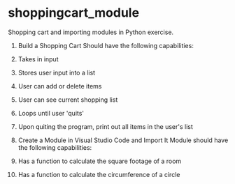 # shoppingcart_module
Shopping cart and importing modules in Python exercise. 


1) Build a Shopping Cart
Should have the following capabilities:

1) Takes in input
2) Stores user input into a list
3) User can add or delete items
4) User can see current shopping list
5) Loops until user 'quits'
6) Upon quiting the program, print out all items in the user's list

2) Create a Module in Visual Studio Code and Import It
Module should have the following capabilities:

1) Has a function to calculate the square footage of a room
2) Has a function to calculate the circumference of a circle
